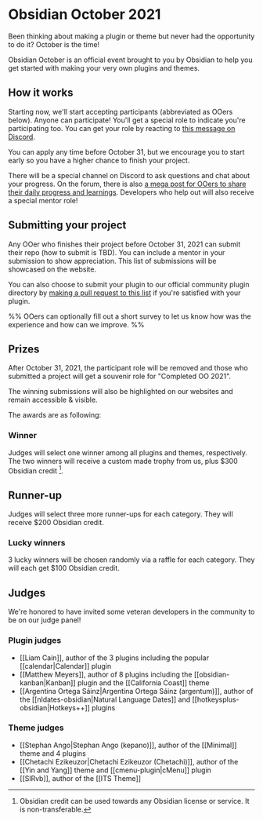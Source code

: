 # Obsidian October 2021

Been thinking about making a plugin or theme but never had the opportunity to do it? October is the time!

Obsidian October is an official event brought to you by Obsidian to help you get started with making your very own plugins and themes.

## How it works

Starting now, we'll start accepting participants (abbreviated as OOers below). Anyone can participate! You'll get a special role to indicate you're participating too. You can get your role by reacting to [this message on Discord](https://discord.com/channels/686053708261228577/702717892533157999/889615286095986688).

You can apply any time before October 31, but we encourage you to start early so you have a higher chance to finish your project.

There will be a special channel on Discord to ask questions and chat about your progress. On the forum, there is also [a mega post for OOers to share their daily progress and learnings](https://forum.obsidian.md/t/obsidian-october-2021-daily-progress-and-learnings/24472). Developers who help out will also receive a special mentor role!

## Submitting your project

Any OOer who finishes their project before October 31, 2021 can submit their repo (how to submit is TBD). You can include a mentor in your submission to show appreciation. This list of submissions will be showcased on the website.

You can also choose to submit your plugin to our official community plugin directory by [making a pull request to this list](https://github.com/obsidianmd/obsidian-releases/blob/master/community-plugins.json) if you're satisfied with your plugin.

%%
OOers can optionally fill out a short survey to let us know how was the experience and how can we improve.
%%

## Prizes

After October 31, 2021, the participant role will be removed and those who submitted a project will get a souvenir role for "Completed OO 2021".

The winning submissions will also be highlighted on our websites and remain accessible & visible.

The awards are as following:

### Winner

Judges will select one winner among all plugins and themes, respectively. The two winners will receive a custom made trophy from us, plus $300 Obsidian credit [^1].

## Runner-up

Judges will select three more runner-ups for each category. They will receive $200 Obsidian credit.

### Lucky winners 

3 lucky winners will be chosen randomly via a raffle for each category. They will each get $100 Obsidian credit.

## Judges

We're honored to have invited some veteran developers in the community to be on our judge panel!

### Plugin judges

- [[Liam Cain]], author of the 3 plugins including the popular [[calendar|Calendar]] plugin
- [[Matthew Meyers]], author of 8 plugins including the [[obsidian-kanban|Kanban]] plugin and the [[California Coast]] theme
- [[Argentina Ortega Sáinz|Argentina Ortega Sáinz (argentum)]], author of the [[nldates-obsidian|Natural Language Dates]] and [[hotkeysplus-obsidian|Hotkeys++]] plugins

### Theme judges

- [[Stephan Ango|Stephan Ango (kepano)]], author of the [[Minimal]] theme and 4 plugins
- [[Chetachi Ezikeuzor|Chetachi Ezikeuzor (Chetachi)]], author of the [[Yin and Yang]] theme and [[cmenu-plugin|cMenu]] plugin
- [[SlRvb]], author of the [[ITS Theme]]

[^1]: Obsidian credit can be used towards any Obsidian license or service. It is non-transferable.